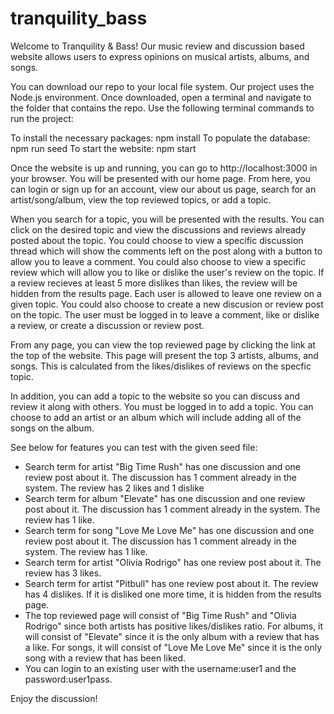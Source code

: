 # tranquility_bass

Welcome to Tranquility & Bass! Our music review and discussion based website allows users to express opinions on musical artists, albums, and songs. 

You can download our repo to your local file system. Our project uses the Node.js environment. Once downloaded, open a terminal and navigate to the folder that contains the repo. Use the following terminal commands to run the project:
   
   To install the necessary packages: npm install
   To populate the database: npm run seed
   To start the website: npm start
    
Once the website is up and running, you can go to http://localhost:3000 in your browser. You will be presented with our home page. From here, you can login or sign up for an account, view our about us page, search for an artist/song/album, view the top reviewed topics, or add a topic.

When you search for a topic, you will be presented with the results. You can click on the desired topic and view the discussions and reviews already posted about the topic. You could choose to view a specific discussion thread which will show the comments left on the post along with a button to allow you to leave a comment. You could also choose to view a specific review which will allow you to like or dislike the user's review on the topic. If a review recieves at least 5 more dislikes than likes, the review will be hidden from the results page. Each user is allowed to leave one review on a given topic. You could also choose to create a new discusion or review post on the topic. The user must be logged in to leave a comment, like or dislike a review, or create a discussion or review post.

From any page, you can view the top reviewed page by clicking the link at the top of the website. This page will present the top 3 artists, albums, and songs. This is calculated from the likes/dislikes of reviews on the specfic topic.

In addition, you can add a topic to the website so you can discuss and review it along with others. You must be logged in to add a topic. You can choose to add an artist or an album which will include adding all of the songs on the album.



See below for features you can test with the given seed file:
- Search term for artist "Big Time Rush" has one discussion and one review post about it. The discussion has 1 comment already in the system. The review has 2 likes and 1 dislike
- Search term for album "Elevate" has one discussion and one review post about it. The discussion has 1 comment already in the system. The review has 1 like.
- Search term for song "Love Me Love Me" has one discussion and one review post about it. The discussion has 1 comment already in the system. The review has 1 like.
- Search term for artist "Olivia Rodrigo" has one review post about it. The review has 3 likes.
- Search term for artist "Pitbull" has one review post about it. The review has 4 dislikes. If it is disliked one more time, it is hidden from the results page.
- The top reviewed page will consist of "Big Time Rush" and "Olivia Rodrigo" since both artists has positive likes/dislikes ratio. For albums, it will consist of "Elevate" since it is the only album with a review that has a like. For songs, it will consist of "Love Me Love Me" since it is the only song with a review that has been liked.
- You can login to an existing user with the username:user1 and the password:user1pass.

Enjoy the discussion!
